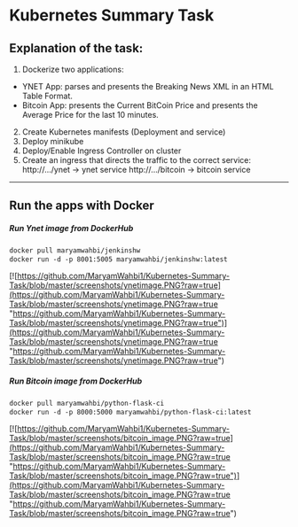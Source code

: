 # Kubernetes Summary Task
## Explanation of the task:
1. Dockerize two applications:
 - YNET App: parses and presents the Breaking News XML in an HTML Table Format.
 - Bitcoin App: presents the Current BitCoin Price and presents the Average Price for the last 10 minutes.
2.  Create Kubernetes manifests (Deployment and service)
3. Deploy minikube
4. Deploy/Enable Ingress Controller on cluster
5. Create an ingress that directs the traffic to the correct service:
http://.../ynet → ynet service
http://.../bitcoin → bitcoin service

------------


## Run the apps with Docker

##### Run Ynet image from DockerHub
```shell
docker pull maryamwahbi/jenkinshw
docker run -d -p 8001:5005 maryamwahbi/jenkinshw:latest
```
[![https://github.com/MaryamWahbi1/Kubernetes-Summary-Task/blob/master/screenshots/ynetimage.PNG?raw=true](https://github.com/MaryamWahbi1/Kubernetes-Summary-Task/blob/master/screenshots/ynetimage.PNG?raw=true "https://github.com/MaryamWahbi1/Kubernetes-Summary-Task/blob/master/screenshots/ynetimage.PNG?raw=true")](https://github.com/MaryamWahbi1/Kubernetes-Summary-Task/blob/master/screenshots/ynetimage.PNG?raw=true "https://github.com/MaryamWahbi1/Kubernetes-Summary-Task/blob/master/screenshots/ynetimage.PNG?raw=true")

##### Run Bitcoin image from DockerHub
```shell
docker pull maryamwahbi/python-flask-ci
docker run -d -p 8000:5000 maryamwahbi/python-flask-ci:latest
```

[![https://github.com/MaryamWahbi1/Kubernetes-Summary-Task/blob/master/screenshots/bitcoin_image.PNG?raw=true](https://github.com/MaryamWahbi1/Kubernetes-Summary-Task/blob/master/screenshots/bitcoin_image.PNG?raw=true "https://github.com/MaryamWahbi1/Kubernetes-Summary-Task/blob/master/screenshots/bitcoin_image.PNG?raw=true")](https://github.com/MaryamWahbi1/Kubernetes-Summary-Task/blob/master/screenshots/bitcoin_image.PNG?raw=true "https://github.com/MaryamWahbi1/Kubernetes-Summary-Task/blob/master/screenshots/bitcoin_image.PNG?raw=true")
